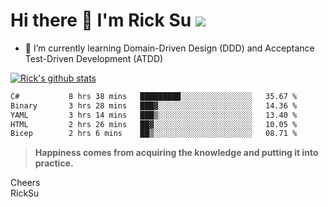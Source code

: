 # Hi there 👋 I'm Rick Su ![](https://komarev.com/ghpvc/?username=ricksu978)
<!--
**ricksu978/ricksu978** is a ✨ _special_ ✨ repository because its `README.md` (this file) appears on your GitHub profile.

Here are some ideas to get you started:

- 🔭 I’m currently working on ...
-->
- 🌱 I’m currently learning Domain-Driven Design (DDD) and Acceptance Test-Driven Development (ATDD)
<!--
- 👯 I’m looking to collaborate on ...
- 🤔 I’m looking for help with ...
- 💬 Ask me about ...
- 📫 How to reach me: ...
- 😄 Pronouns: ...
- ⚡ Fun fact: ...
-->
[![Rick's github stats](https://github-readme-stats.vercel.app/api?username=ricksu978&theme=dark)](https://github.com/ricksu978/ricksu978)

<!--START_SECTION:waka-->

```txt
C#           8 hrs 38 mins   █████████░░░░░░░░░░░░░░░░   35.67 %
Binary       3 hrs 28 mins   ███▓░░░░░░░░░░░░░░░░░░░░░   14.36 %
YAML         3 hrs 14 mins   ███▒░░░░░░░░░░░░░░░░░░░░░   13.40 %
HTML         2 hrs 26 mins   ██▓░░░░░░░░░░░░░░░░░░░░░░   10.05 %
Bicep        2 hrs 6 mins    ██▒░░░░░░░░░░░░░░░░░░░░░░   08.71 %
```

<!--END_SECTION:waka-->

> **Happiness comes from acquiring the knowledge and putting it into practice.**

Cheers  
RickSu 
